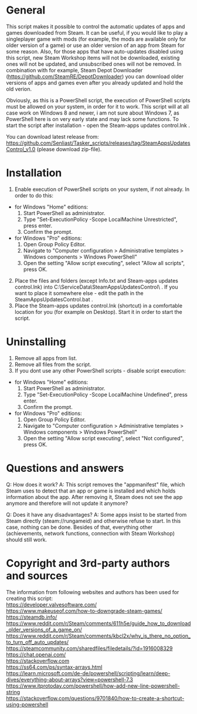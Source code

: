 # General
This script makes it possible to control the automatic updates of apps and games downloaded from Steam. It can be useful, if you would like to play a singleplayer game with mods (for example, the mods are available only for older version of a game) or use an older version of an app from Steam for some reason. Also, for those apps that have auto-updates disabled using this script, new Steam Workshop items will not be downloaded, existing ones will not be updated, and unsubscribed ones will not be removed. In combination with for example, Steam Depot Downloader (https://github.com/SteamRE/DepotDownloader) you can download older versions of apps and games even after you already updated and hold the old verion.

Obviously, as this is a PowerShell script, the execution of PowerShell scripts must be allowed on your system, in order for it to work. This script will at all case work on Windows 8 and newer, i am not sure about Windows 7, as PowerShell here is on very early state and may lack some functions. To start the script after installation - open the Steam-apps updates control.lnk .

You can download latest release from: https://github.com/Senliast/Tasker_scripts/releases/tag/SteamAppsUpdatesControl_v1.0 (please download zip-file).

# Installation
1. Enable execution of PowerShell scripts on your system, if not already. In order to do this:
 - for Windows "Home" editions:
   1. Start PowerShell as administrator.
   2. Type "Set-ExecutionPolicy -Scope LocalMachine Unrestricted", press enter.
   3. Confirm the prompt.
 - for Windows "Pro" editions:
   1. Open Group Policy Editor.
   2. Navigate to "Computer configuration > Administrative templates > Windows components > Windows PowerShell"
   3. Open the setting "Allow script executing", select "Allow all scripts", press OK.
2. Place the files and folders (except Info.txt and Steam-apps updates control.lnk) into C:\ServiceData\SteamAppsUpdatesControl\ . If you want to place it somewhere else - edit the path in the SteamAppsUpdatesControl.bat .
3. Place the Steam-apps updates control.lnk (shortcut) in a comfortable location for you (for example on Desktop). Start it in order to start the script.

# Uninstalling
1. Remove all apps from list.
2. Remove all files from the script.
3. If you dont use any other PowerShell scripts - disable script execution:
 - for Windows "Home" editions:
   1. Start PowerShell as administrator.
   2. Type "Set-ExecutionPolicy -Scope LocalMachine Undefined", press enter.
   3. Confirm the prompt.
 - for Windows "Pro" editions:
   1. Open Group Policy Editor.
   2. Navigate to "Computer configuration > Administrative templates > Windows components > Windows PowerShell"
   3. Open the setting "Allow script executing", select "Not configured", press OK.



# Questions and answers
Q: How does it work?
A: This script removes the "appmanifest" file, which Steam uses to detect that an app or game is installed and which holds information about the app. After removing it, Steam does not see the app anymore and therefore will not update it anymore?

Q: Does it have any disadvantages?
A: Some apps insist to be started from Steam directly (steam://rungameid) and otherwise refuse to start. In this case, nothing can be done. Besides of that, everything other (achievements, network functions, connection with Steam Workshop) should still work.



# Copyright and 3rd-party authors and sources
The information from following websites and authors has been used for creating this script:  
https://developer.valvesoftware.com/  
https://www.makeuseof.com/how-to-downgrade-steam-games/  
https://steamdb.info/  
https://www.reddit.com/r/Steam/comments/611h5e/guide_how_to_download_older_versions_of_a_game_on/  
https://www.reddit.com/r/Steam/comments/kbcl2x/why_is_there_no_option_to_turn_off_auto_updates/  
https://steamcommunity.com/sharedfiles/filedetails/?id=1916008329  
https://chat.openai.com/  
https://stackoverflow.com  
https://ss64.com/ps/syntax-arrays.html  
https://learn.microsoft.com/de-de/powershell/scripting/learn/deep-dives/everything-about-arrays?view=powershell-7.3  
https://www.itprotoday.com/powershell/how-add-new-line-powershell-string  
https://stackoverflow.com/questions/9701840/how-to-create-a-shortcut-using-powershell  